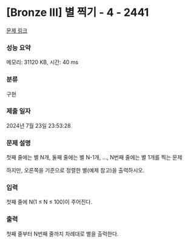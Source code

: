 # [Bronze III] 별 찍기 - 4 - 2441 

[문제 링크](https://www.acmicpc.net/problem/2441) 

### 성능 요약

메모리: 31120 KB, 시간: 40 ms

### 분류

구현

### 제출 일자

2024년 7월 23일 23:53:28

### 문제 설명

<p style="user-select: auto !important;"><span class="s1" style="user-select: auto !important;">첫째</span> <span class="s1" style="user-select: auto !important;">줄에는</span> <span class="s1" style="user-select: auto !important;">별</span> N<span class="s1" style="user-select: auto !important;">개</span>, <span class="s1" style="user-select: auto !important;">둘째</span> <span class="s1" style="user-select: auto !important;">줄에는</span> <span class="s1" style="user-select: auto !important;">별</span> N-1<span class="s1" style="user-select: auto !important;">개</span>, ..., N<span class="s1" style="user-select: auto !important;">번째</span> <span class="s1" style="user-select: auto !important;">줄에는</span> <span class="s1" style="user-select: auto !important;">별</span> 1<span class="s1" style="user-select: auto !important;">개를</span> <span class="s1" style="user-select: auto !important;">찍는</span> <span class="s1" style="user-select: auto !important;">문제</span></p>

<p class="p1" style="user-select: auto !important;">하지만<span class="s1" style="user-select: auto !important;">, </span>오른쪽을<span class="s1" style="user-select: auto !important;"> </span>기준으로<span class="s1" style="user-select: auto !important;"> </span>정렬한<span class="s1" style="user-select: auto !important;"> </span>별<span class="s1" style="user-select: auto !important;">(</span>예제<span class="s1" style="user-select: auto !important;"> </span>참고<span class="s1" style="user-select: auto !important;">)</span>을<span class="s1" style="user-select: auto !important;"> </span>출력하시오<span class="s1" style="user-select: auto !important;">.</span></p>

### 입력 

 <p style="user-select: auto !important;"><span class="s1" style="user-select: auto !important;">첫째</span> <span class="s1" style="user-select: auto !important;">줄에</span> N(1 ≤ N ≤ 100)<span class="s1" style="user-select: auto !important;">이</span> <span class="s1" style="user-select: auto !important;">주어진다</span>.</p>

### 출력 

 <p style="user-select: auto !important;">첫째<span class="s1" style="user-select: auto !important;"> </span>줄부터<span class="s1" style="user-select: auto !important;"> N</span>번째<span class="s1" style="user-select: auto !important;"> </span>줄까지<span class="s1" style="user-select: auto !important;"> </span>차례대로<span class="s1" style="user-select: auto !important;"> </span>별을<span class="s1" style="user-select: auto !important;"> </span>출력한다<span class="s1" style="user-select: auto !important;">.</span></p>

